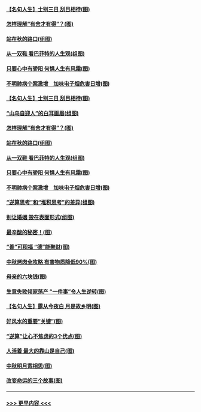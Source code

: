 #### [【名句人生】士别三日 刮目相待(图)](../pages/p8/906988.md?t=09150311) 
#### [怎样理解“有舍才有得”？(图)](../pages/p8/906872.md?t=09150311) 
#### [站在秋的路口(组图)](../pages/p8/906914.md?t=09150311) 
#### [从一双鞋 看巴菲特的人生观(组图)](../pages/p8/907311.md?t=09150311) 
#### [只要心中有骄阳 何惧人生有风霜(图)](../pages/p8/907320.md?t=09150311) 
#### [不明肺病个案激增　加味电子烟危害日增(图)](../pages/p8/907307.md?t=09150311) 
#### [【名句人生】士别三日 刮目相待(图)](../pages/p8/906988.md?t=09150311) 
#### [“山鸟自迎人”的白耳画眉(组图)](../pages/p8/907332.md?t=09150311) 
#### [怎样理解“有舍才有得”？(图)](../pages/p8/906872.md?t=09150311) 
#### [站在秋的路口(组图)](../pages/p8/906914.md?t=09150311) 
#### [从一双鞋 看巴菲特的人生观(组图)](../pages/p8/907311.md?t=09150311) 
#### [只要心中有骄阳 何惧人生有风霜(图)](../pages/p8/907320.md?t=09150311) 
#### [不明肺病个案激增　加味电子烟危害日增(图)](../pages/p8/907307.md?t=09150311) 
#### [“逆算思考”和“堆积思考”的差异(组图)](../pages/p8/907229.md?t=09150311) 
#### [别让婚姻 毁在表面形式(组图)](../pages/p8/907118.md?t=09150311) 
#### [最辛酸的秘密！(图)](../pages/p8/906327.md?t=09150311) 
#### [“善”可积福 “德”能聚财(图)](../pages/p8/906906.md?t=09150311) 
#### [中秋烤肉全攻略 有害物质降低90%(图)](../pages/p8/907227.md?t=09150311) 
#### [母亲的六块钱(图)](../pages/p8/907107.md?t=09150311) 
#### [生意失败倾家荡产 “一件事”令人生逆转(图)](../pages/p8/907101.md?t=09150311) 
#### [【名句人生】露从今夜白 月是故乡明(图)](../pages/p8/906558.md?t=09150311) 
#### [好风水的重要“关键”(图)](../pages/p8/907087.md?t=09150311) 
#### [“逆算”让心不焦虑的3个优点(图)](../pages/p8/907070.md?t=09150311) 
#### [人活着 最大的靠山是自己(图)](../pages/p8/906329.md?t=09150311) 
#### [中秋明月寄相思(图)](../pages/p8/906932.md?t=09150311) 
#### [改变命运的三个故事(图)](../pages/p8/906257.md?t=09150311) 

----
#### [ >>> 更早内容 <<< ](../indexes/p8-earlier.md)
